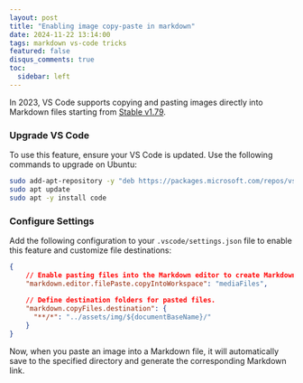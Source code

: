 ```yaml
---
layout: post
title: "Enabling image copy-paste in markdown"
date: 2024-11-22 13:14:00
tags: markdown vs-code tricks
featured: false
disqus_comments: true
toc:
  sidebar: left
---
```


In 2023, VS Code supports copying and pasting images directly into Markdown files starting from [Stable v1.79](https://code.visualstudio.com/updates/v1_79#_copy-external-media-files-into-workspace-on-drop-or-paste-for-markdown).

### Upgrade VS Code  

To use this feature, ensure your VS Code is updated. Use the following commands to upgrade on Ubuntu:  

```bash
sudo add-apt-repository -y "deb https://packages.microsoft.com/repos/vscode stable main"
sudo apt update
sudo apt -y install code
```

### Configure Settings

Add the following configuration to your `.vscode/settings.json` file to enable this feature and customize file destinations:

```json
{
    // Enable pasting files into the Markdown editor to create Markdown links.
    "markdown.editor.filePaste.copyIntoWorkspace": "mediaFiles",
    
    // Define destination folders for pasted files.
    "markdown.copyFiles.destination": {
      "**/*": "../assets/img/${documentBaseName}/"
    }
}
```

Now, when you paste an image into a Markdown file, it will automatically save to the specified directory and generate the corresponding Markdown link.
